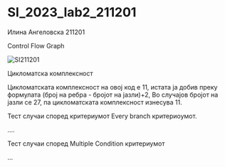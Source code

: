 # SI_2023_lab2_211201
Илина Ангеловска 211201

Control Flow Graph

![SI211201](https://github.com/ilinaa/SI_2023_lab2_211201/assets/118665307/fbc9c161-9319-4ab9-9494-6113716da179)


Цикломатска комплексност

Цикломатската комплексност на овој код е 11, истата ја добив преку формулата (број на ребра - бројот на јазли)+2, Во случајoв бројот на јазли се 27, па цикломатската комплексност изнесува 11.

Тест случаи според критериумот Every branch критериоумот.

....

Тест случаи според Multiple Condition критериумот

...
